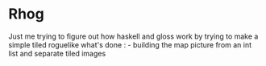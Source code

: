 # Rhog
Just me trying to figure out how haskell and gloss work by trying to make a simple tiled roguelike
what's done : - building the map picture from an int list and separate tiled images
